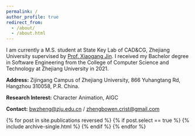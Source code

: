 ```yaml
---
permalink: /
author_profile: true
redirect_from: 
  - /about/
  - /about.html
---
```


I am currently a M.S. student at State Key Lab of CAD&CG, Zhejiang University supervised by [Prof. Xiaogang Jin](http://www.cad.zju.edu.cn/home/jin/). I received my Bachelor degree in Software Engineering from the College of Computer Science and Technology at Zhejiang University in 2021.


**Address:** Zijingang Campus of Zhejiang University, 866 Yuhangtang Rd, Hangzhou 310058, P.R. China.

**Research Interest:** Character Animation, AIGC

**Contact:** bwzheng@zju.edu.cn / zhengbowen.crist@gmail.com


{% for post in site.publications reversed %}
    {% if post.select == true %}
      {% include archive-single.html %}
    {% endif %}
{% endfor %}
